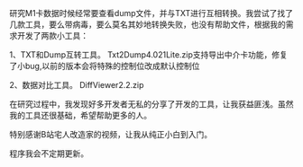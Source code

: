 研究M1卡数据时候经常要查看dump文件，并与TXT进行互相转换。我尝试了找了几款工具，要么带病毒，要么莫名其妙地转换失败，也没有帮助文件，根据我的需求开发了两款小工具：

1、TXT和Dump互转工具。
Txt2Dump4.021Lite.zip支持导出中介卡功能，修复了小bug,以前的版本会将特殊的控制位改成默认控制位

2、数据对比工具。
DiffViewer2.2.zip

在研究过程中，我发现好多开发者无私的分享了开发的工具，让我获益匪浅。虽然我的工具还很基础，希望帮助更多的人。

特别感谢B站宅人改造家的视频，让我从纯正小白到入门。

程序我会不定期更新。
